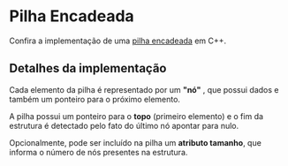 # Pilha Encadeada

Confira a implementação de uma [pilha encadeada](pilhaEncadeada.cpp) em C++.

## Detalhes da implementação

Cada elemento da pilha é representado por um **"nó"** , que possui dados e também um ponteiro para o próximo elemento.

A pilha possui um ponteiro para o **topo** (primeiro elemento) e o fim da estrutura é detectado pelo fato do último nó apontar para nulo.

Opcionalmente, pode ser incluído na pilha um **atributo tamanho**, que informa o número de nós presentes na estrutura.